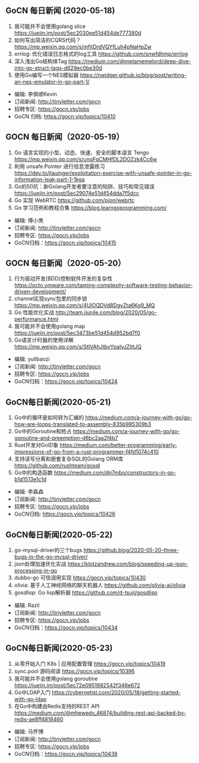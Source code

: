 ## GoCN 每日新闻 (2020-05-18)

1. 我可能并不会使用golang slice https://juejin.im/post/5ec2030ee51d454de777380d
2. 如何写出简洁的CQRS代码？ https://mp.weixin.qq.com/s/mfjtDrdVQYfLuh4pNaHpZw
3. errlog: 优化错误日志格式的log工具 https://github.com/snwfdhmp/errlog
4. 深入浅出Go结构体Tag https://medium.com/@metamemelord/deep-dive-into-go-struct-tags-d629ec0be30d
5. 使用Go编写一个NES模拟器 https://nwidger.github.io/blog/post/writing-an-nes-emulator-in-go-part-1/

* 编辑: 李俱顺Kevin
* 订阅新闻: http://tinyletter.com/gocn
* 招聘专区: https://gocn.vip/jobs
* GoCN 归档: https://gocn.vip/topics/10410

## GOCN 每日新闻（2020-05-19）

1. Go 语言实现的小型、动态、快速、安全的脚本语言 Tengo https://mp.weixin.qq.com/s/unqFqCMHfDL2DOZzk4Cc6w
2. 利用 unsafe.Pointer 进行信息泄露练习 https://dev.to/jlauinger/exploitation-exercise-with-unsafe-pointer-in-go-information-leak-part-1-1kga
3. Go的50坑：新Golang开发者要注意的陷阱、技巧和常见错误 https://juejin.im/post/5ec29074e51d454dda7f5dcc
4. Go 实现 WebRTC https://github.com/pion/webrtc
5. Go 学习范例和教程合集 https://blog.learngoprogramming.com/

- 编辑: 傅小黑
- 订阅新闻: http://tinyletter.com/gocn
- 招聘专区: https://gocn.vip/jobs
- GoCN归档：https://gocn.vip/topics/10415


## GOCN 每日新闻（2020-05-20）

1. 行为驱动开发(BDD)控制软件开发的复杂性 https://octo.vmware.com/taming-complexity-software-testing-behavior-driven-development/
2. channel实现sync包里的同步锁 https://mp.weixin.qq.com/s/4UlOQDVd8DgvZta6Kg9_MQ
3. Go 性能优化实战 http://team.jiunile.com/blog/2020/05/go-performance.html
4. 我可能并不会使用golang map https://juejin.im/post/5ec3473be51d454d952bd7f0
5. Go语言计时器的使用详解 https://mp.weixin.qq.com/s/StlVAhJtbvYpalvJZlttJQ


- 编辑: yulibaozi
- 订阅新闻: http://tinyletter.com/gocn
- 招聘专区: https://gocn.vip/jobs
- GoCN归档：https://gocn.vip/topics/10424

## GoCN每日新闻(2020-05-21)

1. Go中的循环是如何转为汇编的 https://medium.com/a-journey-with-go/go-how-are-loops-translated-to-assembly-835b985309b3
2. Go中的Goroutine和抢占 https://medium.com/a-journey-with-go/go-goroutine-and-preemption-d6bc2aa2f4b7
3. Rust开发对Go印象 https://medium.com/better-programming/early-impressions-of-go-from-a-rust-programmer-f4fd1074c410
4. 支持读写分离和嵌套复杂SQL的Golang ORM库 https://github.com/rushteam/gosql
5. Go中的构造函数 https://medium.com/@j7mbo/constructors-in-go-b1d1513e1c1d

- 编辑: 李森森
- 订阅新闻: http://tinyletter.com/gocn
- 招聘专区: https://gocn.vip/jobs
- GoCN归档: https://gocn.vip/topics/10426

## GoCN每日新闻(2020-05-22)

1. go-mysql-driver的三个bugs https://github.blog/2020-05-20-three-bugs-in-the-go-mysql-driver/
2. json处理加速优化实战 https://klotzandrew.com/blog/speeding-up-json-processing-in-go
3. dubbo-go 可信调用实现 https://gocn.vip/topics/10430
4. olivia: 基于人工神经网络的聊天机器人 https://github.com/olivia-ai/olivia
5. gosdlisp: Go lisp解析器 https://github.com/d-tsuji/gosdlisp

- 编辑: Razil
- 订阅新闻: http://tinyletter.com/gocn
- 招聘专区: https://gocn.vip/jobs
- GoCN归档：https://gocn.vip/topics/10434

## GoCN每日新闻(2020-05-23)

1. 从零开始入门 K8s | 应用配置管理 https://gocn.vip/topics/10419
2. sync.pool 源码阅读 https://gocn.vip/topics/10396
3. 我可能并不会使用golang goroutine https://juejin.im/post/5ec72e0951882542f346e672
4. Go中LDAP入门 https://cybernetist.com/2020/05/18/getting-started-with-go-ldap
5. 在Go中构建由Redis支持的REST API https://medium.com/@mhewedy_46874/building-rest-api-backed-by-redis-ae8ff4818460

- 编辑: 马怀博
- 订阅新闻: http://tinyletter.com/gocn
- 招聘专区: https://gocn.vip/jobs
- GoCN归档：https://gocn.vip/topics/10438
